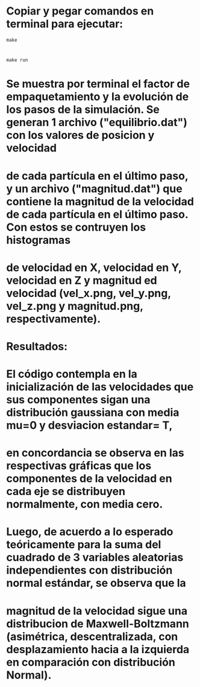 # Copiar y pegar comandos en terminal para ejecutar:
    make
# 
    make run
# 
# Se muestra por terminal el factor de empaquetamiento y la evolución de los pasos de la simulación. Se generan 1 archivo ("equilibrio.dat") con los valores de posicion y velocidad
# de cada partícula en el último paso, y un archivo ("magnitud.dat") que contiene la magnitud de la velocidad de cada partícula en el último paso. Con estos se contruyen los histogramas
# de velocidad en X, velocidad en Y, velocidad en Z y magnitud ed velocidad (vel_x.png, vel_y.png, vel_z.png y magnitud.png, respectivamente).
# 
# Resultados:
# El código contempla en la inicialización de las velocidades que sus componentes sigan una distribución gaussiana con media mu=0 y desviacion estandar= T, 
# en concordancia se observa en las respectivas gráficas que los componentes de la velocidad en cada eje se distribuyen normalmente, con media cero.
# Luego, de acuerdo a lo esperado teóricamente para la suma del cuadrado de 3 variables aleatorias independientes con distribución normal estándar, se observa que la
# magnitud de la velocidad sigue una distribucion de Maxwell-Boltzmann (asimétrica, descentralizada, con desplazamiento hacia a la izquierda en comparación con distribución Normal).
